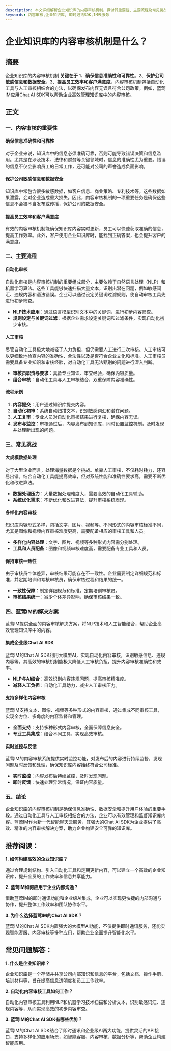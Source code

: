 ```yaml
---
description: 本文详细解析企业知识库的内容审核机制，探讨其重要性、主要流程及常见挑战，并推荐合适的解决方案。
keywords: 内容审核,企业知识库, 即时通讯SDK,IM云服务
---
```

# 企业知识库的内容审核机制是什么？

## 摘要

企业知识库的内容审核机制 **关键在于** 1、**确保信息准确性和可靠性**。2、**保护公司敏感信息和数据安全**。3、**提高员工效率和客户满意度**。内容审核机制包括自动化工具与人工审核相结合的方法，以确保发布内容无误且符合公司政策。例如，蓝莺IM应用Chat AI SDK可以帮助企业高效管理知识库中的内容审核。

## 正文

### 一、内容审核的重要性

#### 确保信息准确性和可靠性

对于企业来说，知识库中的信息必须准确可靠，否则可能导致错误决策和信息滥用。尤其是在涉及技术、法律和财务等关键领域时，信息的准确性尤为重要。错误的信息不仅会影响员工的日常工作，还可能对公司的声誉造成负面影响。

#### 保护公司敏感信息和数据安全

知识库中常包含很多敏感数据，如客户信息、商业策略、专利技术等。这些数据如果泄露，会对企业造成重大损失。因此，内容审核机制的一项重要任务是确保这些信息不会被不当发布或传播，保护公司的数据安全。

#### 提高员工效率和客户满意度

有效的内容审核机制能确保知识库内容实时更新，员工可以快速获取准确的信息，提高工作效率。此外，客户使用企业知识库时，能找到正确答案，也会提升客户的满意度。

### 二、主要流程

#### 自动化审核

自动化审核是内容审核机制的重要组成部分，主要依赖于自然语言处理（NLP）和机器学习算法。这些工具能够快速扫描大量文本，识别出潜在问题，例如敏感词汇、违规内容和语法错误。企业可以通过设定关键词过滤规则，使自动审核工具先进行初步筛查。

* **NLP技术应用**：通过语言模型识别文本中的关键词，进行初步内容筛查。
* **规则设定与关键词过滤**：根据企业需求设定关键词和过滤条件，实现自动化初步审核。

#### 人工审核

尽管自动化工具极大地减轻了人力负担，但仍需要人工进行二次审核。人工审核可以更细致地检查内容的准确性、合法性以及是否符合企业文化和标准。人工审核员需要具备专业知识和审核经验，对自动化工具无法甄别的问题进行深入判断。

* **审核员职责与要求**：具备专业知识、审查经验，确保内容质量。
* **组合审核**：自动化工具与人工审核结合，双重保障内容准确性。

#### 流程示例

1. **内容提交**：用户通过知识库提交内容。
2. **自动化初审**：系统自动扫描文本，识别敏感词汇和潜在问题。
3. **人工复审**：专业人员对自动化审核结果进行复核，确保内容无误。
4. **发布与监控**：审核通过后，内容发布到知识库，同时设置监控机制，及时发现并处理新出现的问题。

### 三、常见挑战

#### 大规模数据处理

对于大型企业而言，处理海量数据是个挑战。单靠人工审核，不仅耗时耗力，还容易出错。结合自动化工具能提高效率，但对系统性能和准确性要求高，需要不断优化和改进算法。

* **数据处理压力**：大量数据处理难度大，需要高效的自动化工具辅助。
* **系统优化需求**：不断优化和改进算法，提升审核系统表现。

#### 多样化内容审核

知识库内容形式多样，包括文字、图片、视频等。不同形式的内容审核标准不同，尤其是图像和视频内容审核难度更高，需要配备相应的审核工具和人员。

* **多样化内容处理**：文字、图片、视频等多种形式内容需分别处理。
* **工具和人员配备**：图像和视频审核难度高，需要配备专业工具和人员。

#### 保持审核一致性

由于审核员个体差异，审核结果可能存在不一致性。企业需要制定详细规范和标准，并定期培训和考核审核员，确保审核过程和结果的统一。

* **一致性保障**：制定详细规范和标准，定期培训审核员。
* **审核结果统一**：减少个体差异影响，确保审核结果一致。

### 四、蓝莺IM的解决方案

蓝莺IM提供全面的内容审核解决方案，将NLP技术和人工智能结合，帮助企业高效管理知识库中的内容。

#### 集成企业级Chat AI SDK

蓝莺IM的Chat AI SDK利用大模型AI，实现自动化内容审核，识别敏感信息、违规内容等。其高效的审核机制能极大降低人工审核负担，提升内容审核准确性和效率。

* **NLP与AI结合**：高效识别内容违规问题，提高审核精准度。
* **减轻人工负担**：自动化工具助力，减少人工审核压力。

#### 支持多样化内容审核

蓝莺IM支持文本、图像、视频等多种形式的内容审核，通过集成不同审核工具，实现全方位、多角度的内容监督和管理。

* **全面支持**：支持多种形式内容审核，全面保障信息安全。
* **专业工具集成**：结合不同工具，实现高效审核。

#### 实时监控与反馈

蓝莺IM的内容审核系统提供实时监控功能，对发布后的内容进行持续监督，发现问题及时反馈和处理，确保知识库内容始终符合公司标准。

* **实时监控**：内容发布后持续监控，及时发现问题。
* **即时反馈**：快速处理异常情况，保证内容质量。

### 五、结论

企业知识库的内容审核机制是确保信息准确性、数据安全和提升用户体验的重要手段。通过自动化工具与人工审核相结合的方法，企业可以有效管理和监督知识库内容。蓝莺IM作为新一代智能聊天云服务，其强大的Chat AI SDK为企业提供了高效、精准的内容审核解决方案，助力企业构建安全可靠的知识库。

## 推荐阅读：

**1. 如何构建高效的企业知识库？**

通过合理规划结构、引入自动化工具和定期更新内容，可以建立一个高效的企业知识库，提升全员的工作效率和信息共享能力。

**2. 蓝莺IM如何应用于企业内部沟通？**

借助蓝莺IM的即时通讯功能和企业级AI集成，企业可以实现更快捷的内部沟通与协作，提升整体工作效率和团队协作水平。

**3. 为什么选择蓝莺IM的Chat AI SDK？**

蓝莺IM的Chat AI SDK内置强大的大模型AI功能，不仅提供即时通讯服务，还能实现智能客服、内容审核等多种应用，帮助企业全面提升智能化水平。

## 常见问题解答：

**1. 什么是企业知识库？**

企业知识库是一个存储并共享公司内部知识和信息的平台，包括文档、操作手册、培训材料等，旨在提高信息透明度和员工工作效率。

**2. 自动化内容审核工具如何工作？**

自动化内容审核工具利用NLP和机器学习技术扫描和分析文本，识别敏感词汇、违规内容等，从而实现高效的初步内容审查。

**3. 蓝莺IM的Chat AI SDK有哪些优势？**

蓝莺IM的Chat AI SDK结合了即时通讯和企业级AI两大功能，提供灵活的API接口，支持多样化的应用场景，如智能客服、内容审核、数据分析等，帮助企业构建智能应用。